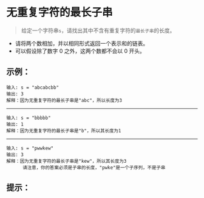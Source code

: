 # 无重复字符的最长子串

> 给定一个字符串`s`，请找出其中不含有重复字符的`最长子串`的长度。

- 请将两个数相加，并以相同形式返回一个表示和的链表。
- 可以假设除了数字 0 之外，这两个数都不会以 0 开头。

## 示例：

```
输入: s = "abcabcbb"
输出: 3
解释：因为无重复字符的最长子串是"abc"，所以长度为3
```

---

```
输入: s = "bbbbb"
输出: 1
解释：因为无重复字符的最长子串是"b"，所以其长度为1
```

---

```
输入: s = "pwwkew"
输出: 3
解释：因为无重复字符的最长子串是"kew"，所以其长度为3
      请注意，你的答案必须是子串的长度，"pwke"是一个子序列，不是子串
```

提示：
  - 
